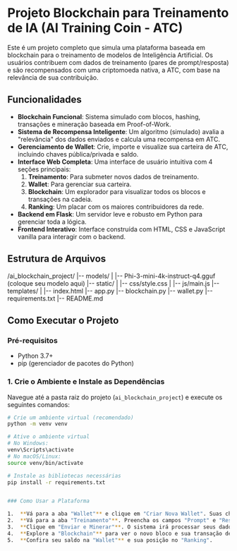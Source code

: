 # Projeto Blockchain para Treinamento de IA (AI Training Coin - ATC)

Este é um projeto completo que simula uma plataforma baseada em blockchain para o treinamento de modelos de Inteligência Artificial. Os usuários contribuem com dados de treinamento (pares de prompt/resposta) e são recompensados com uma criptomoeda nativa, a ATC, com base na relevância de sua contribuição.

## Funcionalidades

- **Blockchain Funcional**: Sistema simulado com blocos, hashing, transações e mineração baseada em Proof-of-Work.
- **Sistema de Recompensa Inteligente**: Um algoritmo (simulado) avalia a "relevância" dos dados enviados e calcula uma recompensa em ATC.
- **Gerenciamento de Wallet**: Crie, importe e visualize sua carteira de ATC, incluindo chaves pública/privada e saldo.
- **Interface Web Completa**: Uma interface de usuário intuitiva com 4 seções principais:
    1.  **Treinamento**: Para submeter novos dados de treinamento.
    2.  **Wallet**: Para gerenciar sua carteira.
    3.  **Blockchain**: Um explorador para visualizar todos os blocos e transações na cadeia.
    4.  **Ranking**: Um placar com os maiores contribuidores da rede.
- **Backend em Flask**: Um servidor leve e robusto em Python para gerenciar toda a lógica.
- **Frontend Interativo**: Interface construída com HTML, CSS e JavaScript vanilla para interagir com o backend.

## Estrutura de Arquivos

/ai_blockchain_project/
|-- models/
|   |-- Phi-3-mini-4k-instruct-q4.gguf  (coloque seu modelo aqui)
|-- static/
|   |-- css/style.css
|   |-- js/main.js
|-- templates/
|   |-- index.html
|-- app.py
|-- blockchain.py
|-- wallet.py
|-- requirements.txt
|-- README.md


## Como Executar o Projeto

### Pré-requisitos

- Python 3.7+
- pip (gerenciador de pacotes do Python)

### 1. Crie o Ambiente e Instale as Dependências

Navegue até a pasta raiz do projeto (`ai_blockchain_project`) e execute os seguintes comandos:

```bash
# Crie um ambiente virtual (recomendado)
python -m venv venv

# Ative o ambiente virtual
# No Windows:
venv\Scripts\activate
# No macOS/Linux:
source venv/bin/activate

# Instale as bibliotecas necessárias
pip install -r requirements.txt


### Como Usar a Plataforma

1.  **Vá para a aba "Wallet"** e clique em "Criar Nova Wallet". Suas chaves serão geradas e exibidas.
2.  **Vá para a aba "Treinamento"**. Preencha os campos "Prompt" e "Resposta do Modelo".
3.  **Clique em "Enviar e Minerar"**. O sistema irá processar seus dados, calcular sua recompensa, criar a transação e minerar um novo bloco para confirmá-la.
4.  **Explore a "Blockchain"** para ver o novo bloco e sua transação de recompensa.
5.  **Confira seu saldo na "Wallet"** e sua posição no "Ranking".